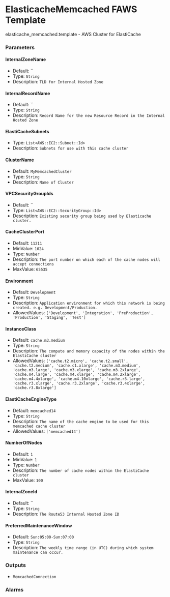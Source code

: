 ElasticacheMemcached FAWS Template
==================================
elasticache_memcached.template - AWS Cluster for ElastiCache
### Parameters

#### InternalZoneName
- Default: ``
- Type: `String`
- Description: `TLD for Internal Hosted Zone`

#### InternalRecordName
- Default: ``
- Type: `String`
- Description: `Record Name for the new Resource Record in the Internal Hosted Zone`

#### ElastiCacheSubnets
- Type: `List<AWS::EC2::Subnet::Id>`
- Description: `Subnets for use with this cache cluster`

#### ClusterName
- Default: `MyMemcachedCluster`
- Type: `String`
- Description: `Name of Cluster`

#### VPCSecurityGroupIds
- Default: ``
- Type: `List<AWS::EC2::SecurityGroup::Id>`
- Description: `Existing security group being used by Elasticache cluster.`

#### CacheClusterPort
- Default: `11211`
- MinValue: `1024`
- Type: `Number`
- Description: `The port number on which each of the cache nodes will accept connections`
- MaxValue: `65535`

#### Environment
- Default: `Development`
- Type: `String`
- Description: `Application environment for which this network is being created. e.g. Development/Production.`
- AllowedValues: `['Development', 'Integration', 'PreProduction', 'Production', 'Staging', 'Test']`

#### InstanceClass
- Default: `cache.m3.medium`
- Type: `String`
- Description: `The compute and memory capacity of the nodes within the ElastiCache cluster`
- AllowedValues: `['cache.t2.micro', 'cache.t2.small', 'cache.t2.medium', 'cache.c1.xlarge', 'cache.m3.medium', 'cache.m3.large', 'cache.m3.xlarge', 'cache.m3.2xlarge', 'cache.m4.large', 'cache.m4.xlarge', 'cache.m4.2xlarge', 'cache.m4.4xlarge', 'cache.m4.10xlarge', 'cache.r3.large', 'cache.r3.xlarge', 'cache.r3.2xlarge', 'cache.r3.4xlarge', 'cache.r3.8xlarge']`

#### ElastiCacheEngineType
- Default: `memcached14`
- Type: `String`
- Description: `The name of the cache engine to be used for this memcached cache cluster`
- AllowedValues: `['memcached14']`

#### NumberOfNodes
- Default: `1`
- MinValue: `1`
- Type: `Number`
- Description: `The number of cache nodes within the ElastiCache cluster`
- MaxValue: `100`

#### InternalZoneId
- Default: ``
- Type: `String`
- Description: `The Route53 Internal Hosted Zone ID`

#### PreferredMaintenanceWindow
- Default: `Sun:05:00-Sun:07:00`
- Type: `String`
- Description: `The weekly time range (in UTC) during which system maintenance can occur.`

### Outputs
- `MemcachedConnection`

### Alarms